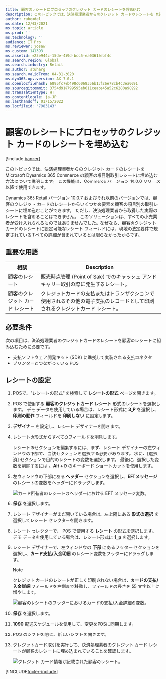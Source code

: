 ```yaml
---
title: 顧客のレシートにプロセッサのクレジット カードのレシートを埋め込む
description: このトピックでは、決済処理業者からのクレジット カードのレシートを Microsoft Dynamics 365 Commerce の顧客の項目別取引レシートに埋め込む方法について説明します。
author: rubendel
ms.date: 12/03/2021
ms.topic: article
ms.prod: ''
ms.technology: ''
audience: IT Pro
ms.reviewer: josaw
ms.custom: 141393
ms.assetid: e23e944c-15de-459d-bcc5-ea03615ebf4c
ms.search.region: Global
ms.search.industry: Retail
ms.author: stuharg
ms.search.validFrom: 04-31-2020
ms.dyn365.ops.version: AX 7.0.1
ms.openlocfilehash: 6895fc76b498c6068356b13f26e78cb4c3ea0091
ms.sourcegitcommit: 3754d916799595eb611ceabe45a52c6280a98992
ms.translationtype: HT
ms.contentlocale: ja-JP
ms.lasthandoff: 01/15/2022
ms.locfileid: "7983143"
---
```

# <a name="embed-processor-credit-card-receipts-in-customer-receipts"></a>顧客のレシートにプロセッサのクレジット カードのレシートを埋め込む

[!include [banner](../includes/banner.md)]

このトピックでは、決済処理業者からのクレジット カードのレシートを Microsoft Dynamics 365 Commerce の顧客の項目別取引レシートに埋め込む方法について説明します。 この機能は、Commerce バージョン 10.0.8 リリース以降で使用できます。

Dynamics 365 Retail バージョン 10.0.7 およびそれ以前のバージョンでは、顧客のクレジット カードのレシートからいくつかの要素を顧客の項目別の取引レシートに埋め込むことができます。 ただし、決済処理業者から取得した実際のレシートを含めることはできません。 このソリューションは、すべての小売業者が受け入れられるものではありませんでした。なぜなら、顧客のクレジット カードのレシートに設定可能なレシート フィールドには、現地の法定要件で規定されているすべての詳細が含まれているとは限らなかったからです。

## <a name="key-terms"></a>重要な用語

| 相談 | Description |
|---|---|
| 顧客のレシート | 販売時点管理 (Point of Sale) でのキャッシュ アンド キャリー取引の際に発生するレシート。 |
| 顧客のクレジット カード レシート | クレジットカードの支払またはトランザクションで使用されるその他の電子支払のレコードとして印刷されるクレジットカード レシート。 |

## <a name="prerequisites"></a>必要条件

次の項目は、決済処理業者のクレジットカードのレシートを顧客のレシートに組み込むために必要です。

- 支払ソフトウェア開発キット (SDK) に準拠して実装される支払コネクタ
- プリンターとつながっている POS

## <a name="set-up-receipts"></a>レシートの設定

1. POSで、"レシートの形式" を検索して **レシートの形式** ページを開きます。
2. POS で使用する **顧客のクレジットカード レシート** 形式のレシートを選択します。 デモ データを使用している場合は、レシート形式に **3\_P** を選択し、**印刷の動作** フィールドを **印刷しない** に設定します。
3. **デザイナー** を設定し、レシート デザイナーを開きます。
4. レシートの形式からすべてのフィールドを削除します。

    レシートのセクションを編集するには、まず、レシート デザイナーの左ウィンドウの下部で、当該セクションを選択する必要があります。 次に、[選択済] セクションで目的のレシートの変数を選択します。 最後に、選択した変数を削除するには **、Alt + D** のキーボード ショートカットを使用します。

5. 左ウィンドウの下部にある **ヘッダー** セクションを選択し、**EFTメッセージ** のレシートの変数をヘッダーにドラッグします。

    ![カード所有者のレシートのヘッダーにおける EFT メッセージ変数。](media/Cardholders.png)

6. **保存** を選択します。
7. レシート デザイナーがまだ開いている場合は、左上隅にある **形式の選択** を選択してレシート セレクターを開きます。
8. レシート セレクターで、 POS で使用する **レシート** の形式を選択します。 デモ データを使用している場合は、レシート形式に **1\_p**  を選択します。
9. レシート デザイナーで、左ウィンドウの **下部** にあるフッター セクションを選択し、**カード支払/入金明細** のレシート変数をフッターにドラッグします。

    > [!NOTE]
    > クレジット カードのレシートが正しく印刷されない場合は、**カードの支払/入金詳細** フィールドを左側まで移動し、フィールドの長さを 55 文字以上に増やします。

    ![顧客のレシートのフッターにおけるカードの支払/入金詳細の変数。](media/customersreceipt.png)

10. **保存** を選択します。
11. **1090** 配送スケジュールを使用して、変更をPOSに同期します。
12. POS のシフトを閉じ、新しいシフトを開きます。
13. クレジットカード取引を実行して、決済処理業者のクレジット カード レシートが顧客のレシートに埋め込まれていることを確認します。

    ![クレジット カード情報が記載された顧客のレシート。](media/receipt_w_cc.png)


[!INCLUDE[footer-include](../../includes/footer-banner.md)]

